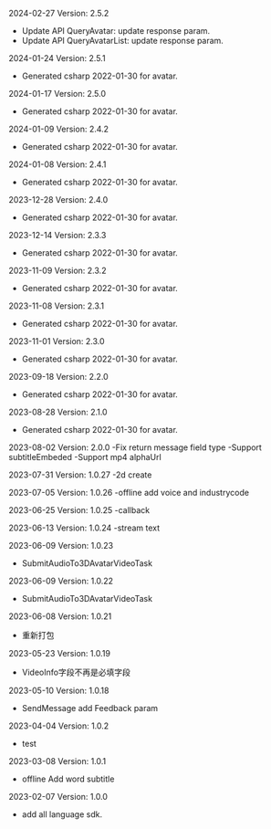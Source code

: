 2024-02-27 Version: 2.5.2
- Update API QueryAvatar: update response param.
- Update API QueryAvatarList: update response param.


2024-01-24 Version: 2.5.1
- Generated csharp 2022-01-30 for avatar.

2024-01-17 Version: 2.5.0
- Generated csharp 2022-01-30 for avatar.

2024-01-09 Version: 2.4.2
- Generated csharp 2022-01-30 for avatar.

2024-01-08 Version: 2.4.1
- Generated csharp 2022-01-30 for avatar.

2023-12-28 Version: 2.4.0
- Generated csharp 2022-01-30 for avatar.

2023-12-14 Version: 2.3.3
- Generated csharp 2022-01-30 for avatar.

2023-11-09 Version: 2.3.2
- Generated csharp 2022-01-30 for avatar.

2023-11-08 Version: 2.3.1
- Generated csharp 2022-01-30 for avatar.

2023-11-01 Version: 2.3.0
- Generated csharp 2022-01-30 for avatar.

2023-09-18 Version: 2.2.0
- Generated csharp 2022-01-30 for avatar.

2023-08-28 Version: 2.1.0
- Generated csharp 2022-01-30 for avatar.

2023-08-02 Version: 2.0.0
-Fix return message field type
-Support subtitleEmbeded
-Support mp4 alphaUrl

2023-07-31 Version: 1.0.27
-2d create

2023-07-05 Version: 1.0.26
-offline add voice and industrycode

2023-06-25 Version: 1.0.25
-callback

2023-06-13 Version: 1.0.24
-stream text

2023-06-09 Version: 1.0.23
- SubmitAudioTo3DAvatarVideoTask

2023-06-09 Version: 1.0.22
- SubmitAudioTo3DAvatarVideoTask

2023-06-08 Version: 1.0.21
- 重新打包

2023-05-23 Version: 1.0.19
- VideoInfo字段不再是必填字段

2023-05-10 Version: 1.0.18
- SendMessage add Feedback param

2023-04-04 Version: 1.0.2
- test

2023-03-08 Version: 1.0.1
- offline Add word subtitle

2023-02-07 Version: 1.0.0
- add all language sdk.

